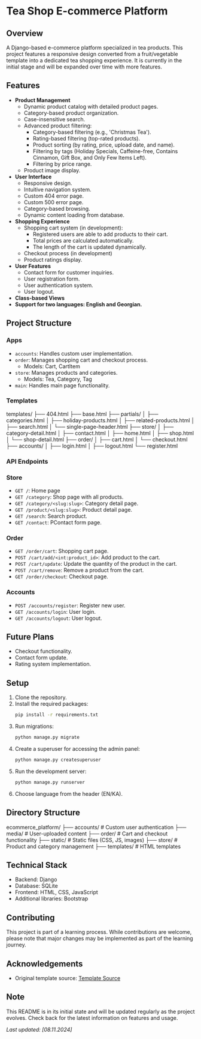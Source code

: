 # Tea Shop E-commerce Platform

## Overview

A Django-based e-commerce platform specialized in tea products. 
This project features a responsive design converted from a fruit/vegetable template
into a dedicated tea shopping experience.
It is currently in the initial stage and will be expanded over time with more features.

## Features

- **Product Management**
    - Dynamic product catalog with detailed product pages.
    - Category-based product organization.
    - Case-insensitive search.
    - Advanced product filtering:
        - Category-based filtering (e.g., 'Christmas Tea').
        - Rating-based filtering (top-rated products).
        - Product sorting (by rating, price, upload date, and name).
        - Filtering by tags (Holiday Specials, Caffeine-free, Contains Cinnamon, Gift Box, and Only Few Items Left).
        - Filtering by price range.
    - Product image display.
- **User Interface**
    - Responsive design.
    - Intuitive navigation system.
    - Custom 404 error page.
    - Custom 500 error page.
    - Category-based browsing.
    - Dynamic content loading from database.
- **Shopping Experience**
    - Shopping cart system (in development):
        - Registered users are able to add products to their cart.
        - Total prices are calculated automatically.
        - The length of the cart is updated dynamically. 
    - Checkout process (in development)
    - Product ratings display.
- **User Features**
    - Contact form for customer inquiries.
    - User registration form.
    - User authentication system.
    - User logout.
- **Class-based Views**
- **Support for two languages: English and Georgian.**


## Project Structure

### Apps
- `accounts`: Handles custom user implementation.
- `order`: Manages shopping cart and checkout process.
    - Models: Cart, CartItem
- `store`: Manages products and categories.
    - Models: Tea, Category, Tag
- `main`: Handles main page functionality.

### Templates
templates/
├── 404.html
├── base.html
├── partials/
│   ├── categories.html
│   ├── holiday-products.html
│   ├── related-products.html
│   ├── search.html
│   └── single-page-header.html
├── store/
│   ├── category-detail.html
│   ├── contact.html
│   ├── home.html
│   ├── shop.html
│   └── shop-detail.html
├── order/
│    ├── cart.html
│    └── checkout.html
├── accounts/
│   ├── login.html
│   ├── logout.html
    └── register.html


### API Endpoints

### Store
- `GET /`: Home page
- `GET /category`: Shop page with all products.
- `GET /category/<slug:slug>`: Category detail page.
- `GET /product/<slug:slug>`: Product detail page.
- `GET /search`: Search product.
- `GET /contact`: PContact form page.

### Order
- `GET /order/cart`: Shopping cart page.
- `POST /cart/add/<int:product_id>`: Add product to the cart.
- `POST /cart/update`: Update the quantity of the product in the cart.
- `POST /cart/remove`: Remove a product from the cart.
- `GET /order/checkout`: Checkout page.

### Accounts
- `POST /accounts/register`: Register new user.
- `GET /accounts/login`: User login.
- `GET /accounts/logout`: User logout.


## Future Plans
- Checkout functionality.
- Contact form update.
- Rating system implementation.


## Setup

1. Clone the repository.
2. Install the required packages:
    ```bash
   pip install -r requirements.txt
3. Run migrations: 
    ```bash
    python manage.py migrate
4. Create a superuser for accessing the admin panel: 
   ```bash
   python manage.py createsuperuser
5. Run the development server: 
   ```bash
   python manage.py runserver
6. Choose language from the header (EN/KA).


## Directory Structure

ecommerce_platform/
├── accounts/       # Custom user authentication
├── media/          # User-uploaded content
├── order/         # Cart and checkout functionality
├── static/         # Static files (CSS, JS, images)
├── store/         # Product and category management
├── templates/      # HTML templates

## Technical Stack
- Backend: Django
- Database: SQLite
- Frontend: HTML, CSS, JavaScript
- Additional libraries: Bootstrap

## Contributing
This project is part of a learning process. While contributions are welcome, 
please note that major changes may be implemented as part of the learning journey.

## Acknowledgements
- Original template source: [Template Source](https://themewagon.github.io/fruitables/index.html)

## Note
This README is in its initial state and will be updated regularly as the project evolves. 
Check back for the latest information on features and usage.

*Last updated: [08.11.2024]*
